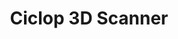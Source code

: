 ---
layout: project
title: Ciclop 3D Scanner
featured_image: '../../assets/img/ciclop/ciclop_assembled_4.jpg'
summary: Full digital fabrication project. Built my own complete clone of the open source BQ Ciclop 3D Scanner.  Printed and populated the motor control PCB, 3D printed the parts, cut threaded rods and had Ponoko laser cut the acrylic scanning platform.
photos_path: /assets/img/ciclop
project_status: Complete
tag: Ciclop
---